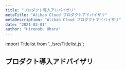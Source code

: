 ```yaml
---
title: "プロダクト導入アドバイザリ"
metaTitle: "Alibab Cloud プロダクトアドバイザリ"
metaDescription: "Alibab Cloud プロダクトアドバイザリ"
date: "2021-03-01"
author: "Hironobu Ohara"
---
```


import Titlelist from '../src/Titlelist.js';

## プロダクト導入アドバイザリ

<!-- 
query MyQuery {
  allMarkdownRemark(
    filter: {fileAbsolutePath: {regex: "/advisory/"}}
    sort: {fields: fileAbsolutePath, order: ASC}
  ) {
    nodes {
      frontmatter {
        title
        metaTitle
        metaDescription
        date(formatString: "yyyy/MM/DD")
        author       
      }
      fileAbsolutePath
    }
  }
}
-->


<Titlelist 
    metaTitle="基本概念"
    metaDescription="Alibab Cloudの基本概念についてを説明します"
    url="https://sbcloud.github.io/help/advisory/advisory01.basic_concept"
    imageurl="https://raw.githubusercontent.com/ohiro18/ts.dev/master/content/advisory/images/1.3.2.png"
    date="2021/05/26"
    author="Hironobu Ohara"
/>


<Titlelist 
    metaTitle="リージョン&ゾーン"
    metaDescription="Alibab Cloudのリージョン&ゾーンについてを説明します"
    url="https://sbcloud.github.io/help/advisory/advisory02.Regions&Zones"
    imageurl="https://raw.githubusercontent.com/ohiro18/ts.dev/master/content/advisory/images/2.1.PNG"
    date="2021/05/26"
    author="Hironobu Ohara"
/>


<Titlelist 
    metaTitle="コンソールについて"
    metaDescription="Alibab Cloudのコンソールについてを説明します"
    url="https://sbcloud.github.io/help/advisory/advisory03.Consol"
    imageurl="https://raw.githubusercontent.com/ohiro18/ts.dev/master/content/advisory/images/3.5.PNG"
    date="2021/05/26"
    author="Hironobu Ohara"
/>


<Titlelist 
    metaTitle="Alibab CloudのRAMについて"
    metaDescription="Alibab CloudのRAMについてを説明します"
    url="https://sbcloud.github.io/help/advisory/advisory04.RAM"
    imageurl="https://raw.githubusercontent.com/ohiro18/ts.dev/master/content/advisory/images/4.1.PNG"
    date="2021/05/26"
    author="Hironobu Ohara"
/>


<Titlelist 
    metaTitle="課金・請求関連"
    metaDescription="Alibab Cloud プロダクト料課金・請求関連についてを説明します。"
    url="https://sbcloud.github.io/help/advisory/advisory05.About_Billing"
    imageurl="https://raw.githubusercontent.com/ohiro18/ts.dev/master/content/advisory/images/5.2.PNG"
    date="2021/06/10"
    author="Hironobu Ohara"
/>


<Titlelist 
    metaTitle="セキュリティ"
    metaDescription="Alibab Cloudのセキュリティについてを説明します"
    url="https://sbcloud.github.io/help/advisory/advisory06.Security"
    imageurl="https://raw.githubusercontent.com/ohiro18/ts.dev/master/content/advisory/images/6.1.PNG"
    date="2021/05/26"
    author="Hironobu Ohara"
/>

